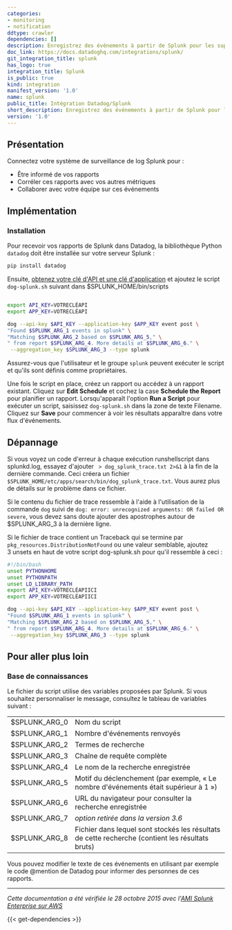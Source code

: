 ```yaml
---
categories:
- monitoring
- notification
ddtype: crawler
dependencies: []
description: Enregistrez des événements à partir de Splunk pour les superposer sur des graphiques de métriques clés dans Datadog.
doc_link: https://docs.datadoghq.com/integrations/splunk/
git_integration_title: splunk
has_logo: true
integration_title: Splunk
is_public: true
kind: integration
manifest_version: '1.0'
name: splunk
public_title: Intégration Datadog/Splunk
short_description: Enregistrez des événements à partir de Splunk pour les superposer sur des graphiques de métriques clés dans Datadog.
version: '1.0'
---
```


## Présentation

Connectez votre système de surveillance de log Splunk pour :

* Être informé de vos rapports
* Corréler ces rapports avec vos autres métriques
* Collaborer avec votre équipe sur ces événements

## Implémentation
### Installation

Pour recevoir vos rapports de Splunk dans Datadog, la bibliothèque Python ```datadog``` doit être installée sur votre serveur Splunk :

```bash
pip install datadog
```

Ensuite, [obtenez votre clé d'API et une clé d'application][1] et ajoutez le script ```dog-splunk.sh``` suivant dans $SPLUNK_HOME/bin/scripts

```bash

export API_KEY=VOTRECLÉAPI
export APP_KEY=VOTRECLÉAPI

dog --api-key $API_KEY --application-key $APP_KEY event post \
"Found $SPLUNK_ARG_1 events in splunk" \
"Matching $SPLUNK_ARG_2 based on $SPLUNK_ARG_5," \
" from report $SPLUNK_ARG_4. More details at $SPLUNK_ARG_6." \
 --aggregation_key $SPLUNK_ARG_3 --type splunk
```

Assurez-vous que l'utilisateur et le groupe ```splunk``` peuvent exécuter le script et qu'ils sont définis comme propriétaires.

Une fois le script en place, créez un rapport ou accédez à un rapport existant. Cliquez sur **Edit Schedule** et cochez la case **Schedule the Report** pour planifier un rapport. Lorsqu'apparaît l'option **Run a Script** pour exécuter un script, saisissez ```dog-splunk.sh``` dans la zone de texte Filename. Cliquez sur **Save** pour commencer à voir les résultats apparaître dans votre flux d'événements.


## Dépannage

Si vous voyez un code d'erreur à chaque exécution runshellscript dans splunkd.log, essayez d'ajouter ``` > dog_splunk_trace.txt 2>&1``` à la fin de la dernière commande. Ceci créera un fichier ```$SPLUNK_HOME/etc/apps/search/bin/dog_splunk_trace.txt```. Vous aurez plus de détails sur le problème dans ce fichier.

Si le contenu du fichier de trace ressemble à l'aide à l'utilisation de la commande ```dog``` suivi de ```dog: error: unrecognized arguments: OR failed OR severe```, vous devez sans doute ajouter des apostrophes autour de $SPLUNK_ARG_3 à la dernière ligne.

Si le fichier de trace contient un Traceback qui se termine par ```pkg_resources.DistributionNotFound``` ou une valeur semblable, ajoutez 3 unsets en haut de votre script dog-splunk.sh pour qu'il ressemble à ceci :

```bash
#!/bin/bash
unset PYTHONHOME
unset PYTHONPATH
unset LD_LIBRARY_PATH
export API_KEY=VOTRECLÉAPIICI
export APP_KEY=VOTRECLÉAPIICI

dog --api-key $API_KEY --application-key $APP_KEY event post \
"Found $SPLUNK_ARG_1 events in splunk" \
"Matching $SPLUNK_ARG_2 based on $SPLUNK_ARG_5," \
" from report $SPLUNK_ARG_4. More details at $SPLUNK_ARG_6." \
 --aggregation_key $SPLUNK_ARG_3 --type splunk
```


## Pour aller plus loin
### Base de connaissances
Le fichier du script utilise des variables proposées par Splunk. Si vous souhaitez personnaliser le message, consultez le tableau de variables suivant :

|               |                                                                               |
| :------------ |:------------------------------------------------------------------------------|
| $SPLUNK_ARG_0 | Nom du script                                                                   |
| $SPLUNK_ARG_1 | Nombre d'événements renvoyés                                                     |
| $SPLUNK_ARG_2 | Termes de recherche                                                                  |
| $SPLUNK_ARG_3 | Chaîne de requête complète                                                  |
| $SPLUNK_ARG_4 | Le nom de la recherche enregistrée                                                          |
| $SPLUNK_ARG_5 | Motif du déclenchement (par exemple, « Le nombre d'événements était supérieur à 1 »)       |
| $SPLUNK_ARG_6 | URL du navigateur pour consulter la recherche enregistrée                                          |
| $SPLUNK_ARG_7 | *option retirée dans la version 3.6*                                               |
| $SPLUNK_ARG_8 | Fichier dans lequel sont stockés les résultats de cette recherche (contient les résultats bruts)   |


Vous pouvez modifier le texte de ces événements en utilisant par exemple le code @mention de Datadog pour informer des personnes de ces rapports.


------

*Cette documentation a été vérifiée le 28 octobre 2015 avec l'[AMI Splunk Enterprise sur AWS][2]*


[1]: https://app.datadoghq.com/account/settings#api
[2]: https://aws.amazon.com/marketplace/pp/B00PUXWXNE/ref=sp_mpg_product_title?ie=UTF8&sr=0-3


{{< get-dependencies >}}
